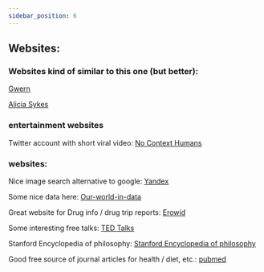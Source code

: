 ```yaml
---
sidebar_position: 6
---
```


## Websites:

### Websites kind of similar to this one (but better):

[Gwern](https://www.gwern.net/)

[Alicia Sykes](https://notes.aliciasykes.com/)

### entertainment websites 

Twitter account with short viral video:
[No Context Humans](https://twitter.com/NoContextHumans)

### websites:

Nice image search alternative to google:
[Yandex](https://www.yandex.com)

Some nice data here:
[Our-world-in-data](https://ourworldindata.org/)

Great website for Drug info / drug trip reports:
[Erowid](https://erowid.org/)

Some interesting free talks:
[TED Talks](https://www.ted.com/talks?sort=popular)

Stanford Encyclopedia of philosophy:
[Stanford Encyclopedia of philosophy](https://plato.stanford.edu/)

Good free source of journal articles for health / diet, etc.:
[pubmed](https://pubmed.ncbi.nlm.nih.gov/)










